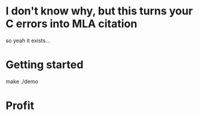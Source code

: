 # I don't know why, but this turns your C errors into MLA citation
so yeah
it exists...

# Getting started
make
./demo

# Profit
